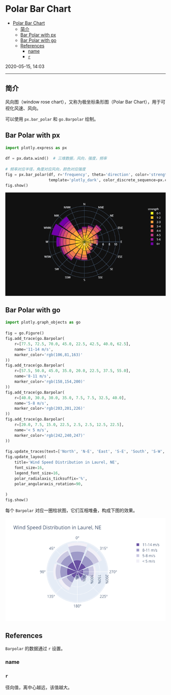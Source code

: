 # Polar Bar Chart

- [Polar Bar Chart](#polar-bar-chart)
  - [简介](#%e7%ae%80%e4%bb%8b)
  - [Bar Polar with px](#bar-polar-with-px)
  - [Bar Polar with go](#bar-polar-with-go)
  - [References](#references)
    - [name](#name)
    - [`r`](#r)

2020-05-15, 14:03
***

## 简介

风向图（window rose chart），又称为极坐标条形图（Polar Bar Chart），用于可视化风速、风向。

可以使用 `px.bar_polar` 和 `go.Barpolar` 绘制。

## Bar Polar with px

```py
import plotly.express as px

df = px.data.wind()  # 三维数据，风向，强度，频率

# 频率对应半径，角度对应风向，颜色对应强度
fig = px.bar_polar(df, r='frequency', theta='direction', color='strength',
                   template='plotly_dark', color_discrete_sequence=px.colors.sequential.Plasma_r)
fig.show()
```

![barpolar](images/2020-05-15-14-14-44.png)

## Bar Polar with go

```py
import plotly.graph_objects as go

fig = go.Figure()
fig.add_trace(go.Barpolar(
    r=[77.5, 72.5, 70.0, 45.0, 22.5, 42.5, 40.0, 62.5],
    name='11-14 m/s',
    marker_color='rgb(106,81,163)'
))
fig.add_trace(go.Barpolar(
    r=[57.5, 50.0, 45.0, 35.0, 20.0, 22.5, 37.5, 55.0],
    name='8-11 m/s',
    marker_color='rgb(158,154,200)'
))
fig.add_trace(go.Barpolar(
    r=[40.0, 30.0, 30.0, 35.0, 7.5, 7.5, 32.5, 40.0],
    name='5-8 m/s',
    marker_color='rgb(203,201,226)'
))
fig.add_trace(go.Barpolar(
    r=[20.0, 7.5, 15.0, 22.5, 2.5, 2.5, 12.5, 22.5],
    name='< 5 m/s',
    marker_color='rgb(242,240,247)'
))

fig.update_traces(text=['North', 'N-E', 'East', 'S-E', 'South', 'S-W', 'West', 'N-W'])
fig.update_layout(
    title='Wind Speed Distribution in Laurel, NE',
    font_size=16,
    legend_font_size=16,
    polar_radialaxis_ticksuffix='%',
    polar_angularaxis_rotation=90,

)
fig.show()
```

每个 `Barpolar` 对应一圈柱状图，它们互相堆叠，构成下图的效果。

![barpolar](images/2020-05-15-14-23-15.png)

## References

`Barpolar` 的数据通过 `r` 设置。

### name



### `r`

径向值，离中心越远，该值越大。
